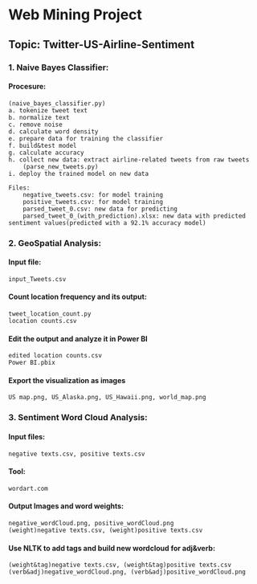 # Web Mining Project
## Topic: Twitter-US-Airline-Sentiment

### 1. Naive Bayes Classifier: 
 #### Procesure:
    (naive_bayes_classifier.py)
    a. tokenize tweet text
    b. normalize text
    c. remove noise
    d. calculate word density
    e. prepare data for training the classifier
    f. build&test model
    g. calculate accuracy
    h. collect new data: extract airline-related tweets from raw tweets
        (parse_new_tweets.py)
    i. deploy the trained model on new data
    
    Files: 
        negative_tweets.csv: for model training
        positive_tweets.csv: for model training
        parsed_tweet_0.csv: new data for predicting
        parsed_tweet_0_(with_prediction).xlsx: new data with predicted sentiment values(predicted with a 92.1% accuracy model)

### 2. GeoSpatial Analysis: 
 #### Input file: 
    input_Tweets.csv
 #### Count location frequency and its output:
    tweet_location_count.py 
    location counts.csv
 #### Edit the output and analyze it in Power BI
    edited location counts.csv
    Power BI.pbix
 #### Export the visualization as images
    US map.png, US_Alaska.png, US_Hawaii.png, world_map.png

### 3. Sentiment Word Cloud Analysis: 
 #### Input files:
    negative texts.csv, positive texts.csv
 #### Tool: 
    wordart.com
 #### Output Images and word weights:
    negative_wordCloud.png, positive_wordCloud.png
    (weight)negative texts.csv, (weight)positive texts.csv
 #### Use NLTK to add tags and build new wordcloud for adj&verb:
    (weight&tag)negative texts.csv, (weight&tag)positive texts.csv
    (verb&adj)negative_wordCloud.png, (verb&adj)positive_wordCloud.png

